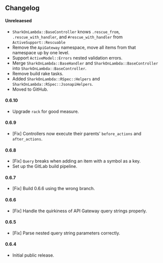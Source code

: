 ## Changelog

#### Unreleaesed

- `SharkOnLambda::BaseController` knows `.rescue_from`, `.rescue_with_handler`, and `#rescue_with_handler` from `ActiveSupport::Rescuable`
- Remove the `ApiGateway` namespace, move all items from that namespace up by one level.
- Support `ActiveModel::Errors` nested validation errors.
- Merge `SharkOnLambda::BaseHandler` and `SharkOnLambda::BaseController` into `SharkOnLambda::BaseController`.
- Remove build rake tasks.
- Added `SharkOnLambda::RSpec::Helpers` and `SharkOnLambda::RSpec::JsonapiHelpers`.
- Moved to GitHub.

#### 0.6.10

- Upgrade `rack` for good measure.

#### 0.6.9

- [Fix] Controllers now execute their parents' `before_actions` and `after_actions`.

#### 0.6.8

- [Fix] `Query` breaks when adding an item with a symbol as a key.
- Set up the GitLab build pipeline.

#### 0.6.7

- [Fix] Build 0.6.6 using the wrong branch.

#### 0.6.6

- [Fix] Handle the quirkiness of API Gateway query strings properly.

#### 0.6.5

- [Fix] Parse nested query string parameters correctly.

#### 0.6.4

- Initial public release.
